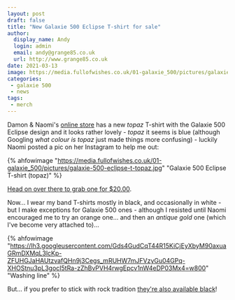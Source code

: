 ```yaml
---
layout: post
draft: false
title: "New Galaxie 500 Eclipse T-shirt for sale"
author:
  display_name: Andy
  login: admin
  email: andy@grange85.co.uk
  url: http://www.grange85.co.uk
date: 2021-03-13
image: https://media.fullofwishes.co.uk/01-galaxie_500/pictures/galaxie-500-eclipse-t-topaz.jpg
categories:
 - galaxie 500
 - news
tags:
 - merch
---
```

Damon & Naomi's [online store](https://www.20-20-20.com/store) has a new _topaz_ T-shirt with the Galaxie 500 Eclipse design and it looks rather lovely - _topaz_ it seems is blue (although Googling _what colour is topaz_ just made things more confusing) - luckily Naomi posted a pic on her Instagram to help me out:

{% ahfowimage "https://media.fullofwishes.co.uk/01-galaxie_500/pictures/galaxie-500-eclipse-t-topaz.jpg" "Galaxie 500 Eclipse T-shirt (topaz)" %}

[Head on over there to grab one for $20.00](https://www.20-20-20.com/store/galaxie-500-t-shirt-ymdl9-47fy9-9jdyg).

<!-- more -->

Now... I wear my band T-shirts mostly in black, and occasionally in white - but I make exceptions for Galaxie 500 ones - although I resisted until Naomi encouraged me to try an orange one... and then an _antique gold_ one (which I've become very attached to)...

{% ahfowimage "https://lh3.googleusercontent.com/Gds4GudCqT44R15KiCjEyXbyM90axuaGRmDXMqL3lcKp-ZFUHGJaHAUtzvafQHn9j3Cegs_mRUHW7mJFVzyGu04GPq-XHOStnu3pL3gocI5tRa-zZhBvPVH4rwgEpcv1nW4eDP03Mx4=w800" "Washing line" %}

But... if you prefer to stick with rock tradition [they're also available black](https://www.20-20-20.com/store/copy-of-galaxie-500-t-shirt-black-63hbr)!

